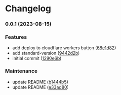 # Changelog

### 0.0.1 (2023-08-15)


### Features

* add deploy to cloudflare workers button ([68e1d82](https://github.com/zanechua/comment-worker/commit/68e1d82fafb9be2798ab45e835ada2ea0c59f529))
* add standard-version ([9442d2b](https://github.com/zanechua/comment-worker/commit/9442d2b24b1582346de45aa1e10afa08cff6c457))
* initial commit ([1290e6b](https://github.com/zanechua/comment-worker/commit/1290e6b63c6bd6872673d5133ae21bd89c967dcf))


### Maintenance

* update README ([b1444b5](https://github.com/zanechua/comment-worker/commit/b1444b5dd58b10a154ddc653056153eed31e2721))
* update README ([e33ad80](https://github.com/zanechua/comment-worker/commit/e33ad80427807edeeb10bf34a93df324de6e3e15))
